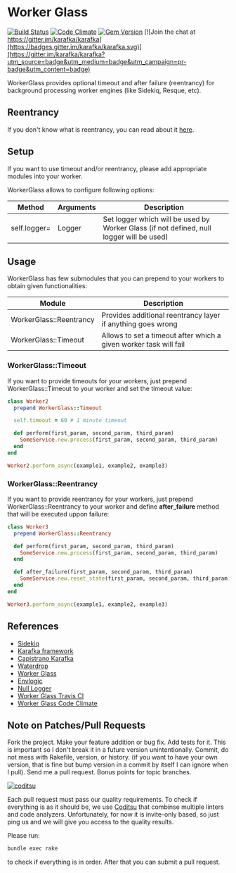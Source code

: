 # Worker Glass

[![Build Status](https://travis-ci.org/karafka/worker-glass.svg?branch=master)](https://travis-ci.org/karafka/worker-glass) [![Code Climate](https://codeclimate.com/github/karafka/worker-glass/badges/gpa.svg)](https://codeclimate.com/github/karafka/worker-glass)
[![Gem Version](https://badge.fury.io/rb/worker-glass.svg)](http://badge.fury.io/rb/worker-glass)
[![Join the chat at https://gitter.im/karafka/karafka](https://badges.gitter.im/karafka/karafka.svg)](https://gitter.im/karafka/karafka?utm_source=badge&utm_medium=badge&utm_campaign=pr-badge&utm_content=badge)

  WorkerGlass provides optional timeout and after failure (reentrancy) for background processing worker engines (like Sidekiq, Resque, etc).

## Reentrancy

If you don't know what is reentrancy, you can read about it [here](http://dev.mensfeld.pl/2014/05/ruby-rails-sinatra-background-processing-reentrancy-for-your-workers-is-a-must-be/).

## Setup

If you want to use timeout and/or reentrancy, please add appropriate modules into your worker.

WorkerGlass allows to configure following options:

| Method           | Arguments | Description                                                                              |
|------------------|-----------|------------------------------------------------------------------------------------------|
| self.logger=     | Logger    | Set logger which will be used by Worker Glass (if not defined, null logger will be used) |

## Usage

WorkerGlass has few submodules that you can prepend to your workers to obtain given functionalities:

| Module                  | Description                                                       |
|-------------------------|-------------------------------------------------------------------|
| WorkerGlass::Reentrancy | Provides additional reentrancy layer if anything goes wrong       |
| WorkerGlass::Timeout    | Allows to set a timeout after which a given worker task will fail |


### WorkerGlass::Timeout

If you want to provide timeouts for your workers, just prepend WorkerGlass::Timeout to your worker and set the timeout value:

```ruby
class Worker2
  prepend WorkerGlass::Timeout

  self.timeout = 60 # 1 minute timeout

  def perform(first_param, second_param, third_param)
    SomeService.new.process(first_param, second_param, third_param)
  end
end

Worker2.perform_async(example1, example2, example3)
```

### WorkerGlass::Reentrancy

If you want to provide reentrancy for your workers, just prepend WorkerGlass::Reentrancy to your worker and define **after_failure** method that will be executed uppon failure:

```ruby
class Worker3
  prepend WorkerGlass::Reentrancy

  def perform(first_param, second_param, third_param)
    SomeService.new.process(first_param, second_param, third_param)
  end

  def after_failure(first_param, second_param, third_param)
    SomeService.new.reset_state(first_param, second_param, third_param)
  end
end

Worker3.perform_async(example1, example2, example3)
```

## References

* [Sidekiq](http://sidekiq.org/)
* [Karafka framework](https://github.com/karafka/karafka)
* [Capistrano Karafka](https://github.com/karafka/capistrano-karafka)
* [Waterdrop](https://github.com/karafka/waterdrop)
* [Worker Glass](https://github.com/karafka/worker-glass)
* [Envlogic](https://github.com/karafka/envlogic)
* [Null Logger](https://github.com/karafka/null-logger)
* [Worker Glass Travis CI](https://travis-ci.org/karafka/worker-glass)
* [Worker Glass Code Climate](https://codeclimate.com/github/karafka/worker-glass)

## Note on Patches/Pull Requests

Fork the project.
Make your feature addition or bug fix.
Add tests for it. This is important so I don't break it in a future version unintentionally.
Commit, do not mess with Rakefile, version, or history. (if you want to have your own version, that is fine but bump version in a commit by itself I can ignore when I pull). Send me a pull request. Bonus points for topic branches.

[![coditsu](https://coditsu.io/assets/quality_bar.png)](https://coditsu.io)

Each pull request must pass our quality requirements. To check if everything is as it should be, we use [Coditsu](https://coditsu.io) that combinse multiple linters and code analyzers. Unfortunately, for now it is invite-only based, so just ping us and we will give you access to the quality results.

Please run:

```bash
bundle exec rake
```

to check if everything is in order. After that you can submit a pull request.
